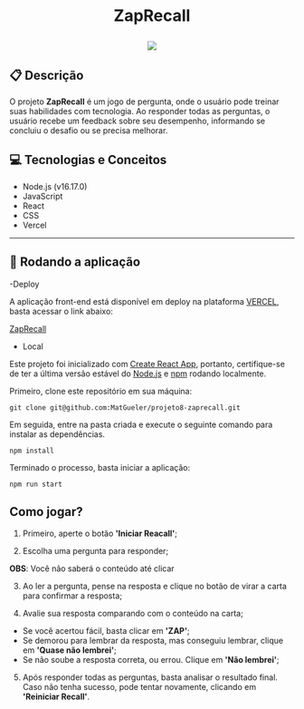# <p align = "center"> ZapRecall </p>

<p align = "center">
   <img src="https://img.shields.io/badge/author-Mateus Gueler-4dae71?style=flat-square" />
</p>

## :clipboard: Descrição

O projeto **ZapRecall** é um jogo de pergunta, onde o usuário pode treinar suas habilidades com tecnologia. Ao responder todas as perguntas, o usuário recebe um feedback sobre seu desempenho, informando se concluiu o desafio ou se precisa melhorar.

## :computer: Tecnologias e Conceitos

- Node.js (v16.17.0)
- JavaScript
- React
- CSS
- Vercel

---

## 🏁 Rodando a aplicação

-Deploy

A aplicação front-end está disponível em deploy na plataforma [VERCEL](https://vercel.com), basta acessar o link abaixo:

[ZapRecall](https://projeto8-zaprecall-seven.vercel.app/)

- Local

Este projeto foi inicializado com [Create React App](https://github.com/facebook/create-react-app), portanto, certifique-se de ter a última versão estável do [Node.js](https://nodejs.org/en/download/) e [npm](https://www.npmjs.com/) rodando localmente.

Primeiro, clone este repositório em sua máquina:

```
git clone git@github.com:MatGueler/projeto8-zaprecall.git
```

Em seguida, entre na pasta criada e execute o seguinte comando para instalar as dependências.

```
npm install
```

Terminado o processo, basta iniciar a aplicação:

```
npm run start
```

## Como jogar?

1. Primeiro, aperte o botão **'Iniciar Reacall'**;

2. Escolha uma pergunta para responder;

**OBS**: Você não saberá o conteúdo até clicar

3. Ao ler a pergunta, pense na resposta e clique no botão de virar a carta para confirmar a resposta;

4. Avalie sua resposta comparando com o conteúdo na carta;

- Se você acertou fácil, basta clicar em **'ZAP'**;
- Se demorou para lembrar da resposta, mas conseguiu lembrar, clique em **'Quase não lembrei'**;
- Se não soube a resposta correta, ou errou. Clique em **'Não lembrei'**;

5. Após responder todas as perguntas, basta analisar o resultado final. Caso não tenha sucesso, pode tentar novamente, clicando em **'Reiniciar Recall'**.
